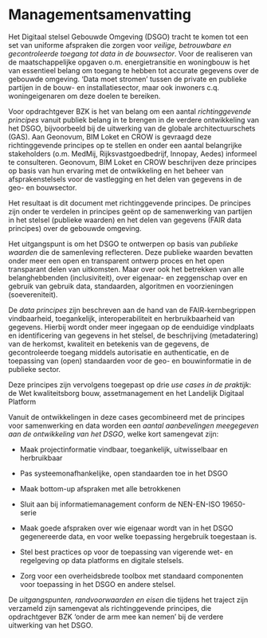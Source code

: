 Managementsamenvatting
======================

Het Digitaal stelsel Gebouwde Omgeving (DSGO) tracht te komen tot een set van
uniforme afspraken die zorgen voor *veilige, betrouwbare en gecontroleerde
toegang tot data in de bouwsector*. Voor de realiseren van de maatschappelijke
opgaven o.m. energietransitie en woningbouw is het van essentieel belang om
toegang te hebben tot accurate gegevens over de gebouwde omgeving. ‘Data moet
stromen’ tussen de private en publieke partijen in de bouw- en
installatiesector, maar ook inwoners c.q. woningeigenaren om deze doelen te
bereiken.

Voor opdrachtgever BZK is het van belang om een aantal *richtinggevende
principes* vanuit publiek belang in te brengen in de verdere ontwikkeling van
het DSGO, bijvoorbeeld bij de uitwerking van de globale architectuurschets
(GAS). Aan Geonovum, BIM Loket en CROW is gevraagd deze richtinggevende
principes op te stellen en onder een aantal belangrijke stakeholders (o.m.
MedMij, Rijksvastgoedbedrijf, Innopay, Aedes) informeel te consulteren.
Geonovum, BIM Loket en CROW beschrijven deze principes op basis van hun ervaring
met de ontwikkeling en het beheer van afsprakenstelsels voor de vastlegging en
het delen van gegevens in de geo- en bouwsector.

Het resultaat is dit document met richtinggevende principes. De principes zijn
onder te verdelen in principes geënt op de samenwerking van partijen in het
stelsel (publieke waarden) en het delen van gegevens (FAIR data principes) over
de gebouwde omgeving.

Het uitgangspunt is om het DSGO te ontwerpen op basis van *publieke waarden* die
de samenleving reflecteren. Deze publieke waarden bevatten onder meer een open
en transparent ontwerp proces en het open transparant delen van uitkomsten. Maar
over ook het betrekken van alle belanghebbenden (inclusiviteit), over eigenaar-
en zeggenschap over en gebruik van gebruik data, standaarden, algoritmen en
voorzieningen (soevereniteit).

De *data principes* zijn beschreven aan de hand van de FAIR-kernbegrippen
vindbaarheid, toegankelijk, interoperabiliteit en herbruikbaarheid van gegevens.
Hierbij wordt onder meer ingegaan op de eenduidige vindplaats en identificering
van gegevens in het stelsel, de beschrijving (metadatering) van de herkomst,
kwaliteit en betekenis van de gegevens, de gecontroleerde toegang middels
autorisatie en authenticatie, en de toepassing van (open) standaarden voor de
geo- en bouwinformatie in de publieke sector.

Deze principes zijn vervolgens toegepast op drie *use cases in de praktijk*: de
Wet kwaliteitsborg bouw, assetmanagement en het Landelijk Digitaal Platform

Vanuit de ontwikkelingen in deze cases gecombineerd met de principes voor
samenwerking en data worden een *aantal aanbevelingen meegegeven aan de
ontwikkeling van het DSGO*, welke kort samengevat zijn:

-   Maak projectinformatie vindbaar, toegankelijk, uitwisselbaar en herbruikbaar

-   Pas systeemonafhankelijke, open standaarden toe in het DSGO

-   Maak bottom-up afspraken met alle betrokkenen

-   Sluit aan bij informatiemanagement conform de NEN-EN-ISO 19650-serie

-   Maak goede afspraken over wie eigenaar wordt van in het DSGO gegenereerde
    data, en voor welke toepassing hergebruik toegestaan is.

-   Stel best practices op voor de toepassing van vigerende wet- en regelgeving
    op data platforms en digitale stelsels.

-   Zorg voor een overheidsbrede toolbox met standaard componenten voor
    toepassing in het DSGO en andere stelsel.

De *uitgangspunten, randvoorwaarden en eisen* die tijdens het traject zijn
verzameld zijn samengevat als richtinggevende principes, die opdrachtgever BZK
‘onder de arm mee kan nemen’ bij de verdere uitwerking van het DSGO.

